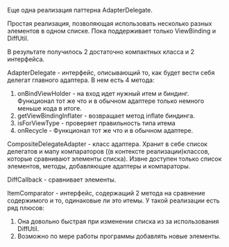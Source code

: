 Еще одна реализация паттерна AdapterDelegate.

Простая реализация, позволяющая использовать несколько разных элементов в одном списке. Пока поддерживает только ViewBinding и DiffUtil.

В результате получилось 2 достаточно компактных класса и 2 интерфейса.

AdapterDelegate - интерфейс, описывающий то, как будет вести себя делегат главного адаптера.
В нем есть 4 метода:
1. onBindViewHolder - на вход идет нужный итем и биндинг. Функционал тот же что и в обычном адаптере только немного меньше кода в итоге.
2. getViewBindingInflater - возвращает метод inflate биндинга.
3. isForViewType - проверяет правильность типа итема
4. onRecycle - Функционал тот же что и в обычном адаптере.

CompositeDelegateAdapter - класс адаптера. Хранит в себе список делегатов и мапу компараторов ((в контексте реализации)классов, которые сравнивают элементы списка).
Извне доступен только список элементов, методы, добавляющие адаптеры и компараторы.

DiffCallback - сравнивает элементы.

ItemComparator - интерфейс, содержащий 2 метода на сравнение содержимого и то, одинаковые ли это итемы.
У такой реализации есть ряд плюсов:
1. Она довольно быстрая при изменении списка из за использования DiffUtil.
2. Возможно по мере работы программы добавлять новые элементы.
